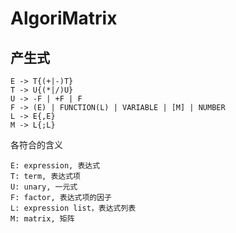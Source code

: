 # AlgoriMatrix



## 产生式

```
E -> T{(+|-)T}
T -> U{(*|/)U}
U -> -F | +F | F
F -> (E) | FUNCTION(L) | VARIABLE | [M] | NUMBER
L -> E{,E}
M -> L{;L}
```

各符合的含义

```
E: expression, 表达式
T: term, 表达式项
U: unary, 一元式
F: factor, 表达式项的因子
L: expression list，表达式列表
M: matrix, 矩阵
```

